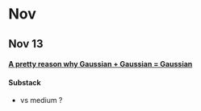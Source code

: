 # Nov

## Nov 13

#### [A pretty reason why Gaussian + Gaussian = Gaussian](https://www.youtube.com/watch?v=d_qvLDhkg00)

#### Substack

* vs medium ?


